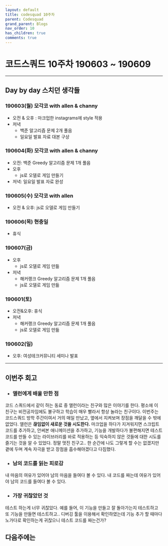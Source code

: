 ```yaml
---
layout: default
title: codesquad 10주차
parent: Codesquad
grand_parent: Blogs
nav_order: 10
has_children: true
comments: true
---
```


# 코드스쿼드 10주차 190603 ~ 190609

---

## Day by day 스치던 생각들

### 190603(월) 모각코 with allen & channy

- 오전 & 오후 : 마크업한 instagrams에 style 적용
- 저녁
  - 백준 알고리즘 문제 2개 풀음
  - 일요일 발표 자료 대본 구상

### 190604(화) 모각코 with allen & channy

- 오전: 백준 Greedy 알고리즘 문제 1개 풀음
- 오후
  - js로 오델로 게임 만들기
- 저녁: 일요일 발표 자료 완성

### 190605(수) 모각코 with allen

- 오전 & 오후: js로 오델로 게임 만들기

### 190606(목) 현충일

- 휴식

### 190607(금)

- 오후
  - js로 오델로 게임 만듦
- 저녁
  - 해커랭크 Greedy 알고리즘 문제 1개 풀음
  - js로 오델로 게임 만듦

### 190601(토)

- 오전&오후: 휴식
- 저녁
  - 해커랭크 Greedy 알고리즘 문제 1개 풀음
  - js로 오델로 게임 만듦

### 190602(일)

- 오후: 여성테크커뮤니티 세미나 발표

---

## 이번주 회고

- ### 앨런에게 배울 만한 점

코드 스쿼드에서 같이 하는 동료 중 앨런이라는 친구와 많은 이야기를 한다. 평소에 이 친구는 비전공자임에도 불구하고 학습이 매우 빨라서 항상 놀라는 친구이다. 이번주는 코드스쿼드 방학 주간이여서 거의 매일 만났고, 옆에서 지켜보며 장점을 깨달을 수 밖에 없었다. 앨런은 **끊임없이 새로운 것을 시도한다.** 마크업을 하다가 지겨워지면 스크립트 코드를 추가하고, 안써본 애니메이션을 추가하고, 기능을 개발하다가 불편해지면 테스트 코드를 만들 수 있는 라이브러리를 바로 적용하는 등 익숙하지 않은 것들에 대한 시도를 즐기는 것을 알 수 있었다. 정말 멋진 친구고.. 한 순간에 나도 그렇게 할 수는 없겠지만 곁에 두며 계속 자극을 받고 장점을 흡수해야겠다고 다짐했다.

- ### 남의 코드를 읽는 피로감

내 마음의 여유가 있어야 남의 마음을 들여다 볼 수 있다. 내 코드를 짜는데 여유가 있어야 남의 코드를 들여다 볼 수 있다.

- ### 가장 귀찮았던 것

테스트 하는게 너무 귀찮았다. 예를 들어, 이 기능을 만들고 잘 돌아가는지 테스트하고 또 기능을 만들면 테스트하고.. 디버깅 툴을 이용해서 확인하였는데 기능 추가 할 때마다 노가다로 확인하는게 귀찮으니 테스트 코드를 짜는건가?

## 다음주에는
